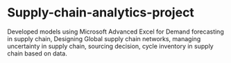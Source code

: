 # Supply-chain-analytics-project
Developed models using Microsoft Advanced Excel for Demand forecasting in supply chain, Designing Global supply chain networks, managing uncertainty in supply chain, sourcing decision, cycle inventory in supply chain based on data.
